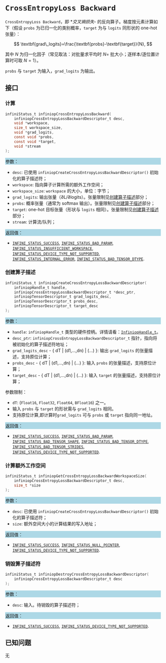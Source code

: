 ﻿# `CrossEntropyLoss Backward`

`CrossEntropyLoss Backward`，即 **交叉熵损失*- 的反向算子。梯度按元素计算如下（假设 `probs` 为已归一化的类别概率，`target` 为与 `logits` 同形状的 one-hot 张量）：

$$
\textbf{grad\_logits}=\frac{\textbf{probs}-\textbf{target}}{N},
$$

其中 $N$ 为归一化因子（常见取法：对批量求平均时 $N=$ 批大小；逐样本/逐位置计算时可取 $N=1$）。

`probs` 与 `target` 为输入，`grad_logits` 为输出。

## 接口

### 计算

```c
infiniStatus_t infiniopCrossEntropyLossBackward(
    infiniopCrossEntropyLossBackwardDescriptor_t desc,
    void *workspace,
    size_t workspace_size,
    void *grad_logits,
    const void *probs,
    const void *target,
    void *stream
);
```

<div style="background-color: lightblue; padding: 1px;">参数：</div>

- `desc`:
  已使用 `infiniopCreateCrossEntropyLossBackwardDescriptor()` 初始化的算子描述符；
- `workspace`:
  指向算子计算所需的额外工作空间；
- `workspace_size`:
  `workspace` 的大小，单位：字节；
- `grad_logits`:
  输出张量（∂L/∂logits）。张量限制见[创建算子描述](#创建算子描述)部分；
- `probs`:
  概率张量（通常为 softmax 输出）。张量限制见[创建算子描述](#创建算子描述)部分；
- `target`:
  one-hot 目标张量（形状与 `logits` 相同）。张量限制见[创建算子描述](#创建算子描述)部分；
- `stream`:
  计算流/队列；

<div style="background-color: lightblue; padding: 1px;">返回值：</div>

- [`INFINI_STATUS_SUCCESS`], [`INFINI_STATUS_BAD_PARAM`], [`INFINI_STATUS_INSUFFICIENT_WORKSPACE`], [`INFINI_STATUS_DEVICE_TYPE_NOT_SUPPORTED`], [`INFINI_STATUS_INTERNAL_ERROR`], [`INFINI_STATUS_BAD_TENSOR_DTYPE`].

### 创建算子描述

```c
infiniStatus_t infiniopCreateCrossEntropyLossBackwardDescriptor(
    infiniopHandle_t handle,
    infiniopCrossEntropyLossBackwardDescriptor_t *desc_ptr,
    infiniopTensorDescriptor_t grad_logits_desc,
    infiniopTensorDescriptor_t probs_desc,
    infiniopTensorDescriptor_t target_desc
);
```

<div style="background-color: lightblue; padding: 1px;">参数：</div>

- `handle`:
  `infiniopHandle_t` 类型的硬件控柄。详情请看：[`InfiniopHandle_t`]。
- `desc_ptr`:
  `infiniopCrossEntropyLossBackwardDescriptor_t` 指针，指向将被初始化的算子描述符地址；
- `grad_logits_desc` - { dT | (d1,...,dn) | (...) }:
  输出 `grad_logits` 的张量描述，支持原位计算；
- `probs_desc` - { dT | (d1,...,dn) | (...) }:
  输入 `probs` 的张量描述，支持原位计算；
- `target_desc` - { dT | (d1,...,dn) | (...) }:
  输入 `target` 的张量描述，支持原位计算；

参数限制：

- `dT`: (`Float16`, `Float32`, `Float64`, `BFloat16`) 之一。
- 输入 `probs` 与 `target` 的形状需与 `grad_logits` 相同。
- 支持原位计算,即计算时`grad_logits` 可与 `probs` 或 `target` 指向同一地址。

<div style="background-color: lightblue; padding: 1px;">返回值：</div>

- [`INFINI_STATUS_SUCCESS`], [`INFINI_STATUS_BAD_PARAM`], [`INFINI_STATUS_BAD_TENSOR_SHAPE`], [`INFINI_STATUS_BAD_TENSOR_DTYPE`], [`INFINI_STATUS_BAD_TENSOR_STRIDES`], [`INFINI_STATUS_DEVICE_TYPE_NOT_SUPPORTED`].

### 计算额外工作空间

```c
infiniStatus_t infiniopGetCrossEntropyLossBackwardWorkspaceSize(
    infiniopCrossEntropyLossBackwardDescriptor_t desc,
    size_t *size
);
```

<div style="background-color: lightblue; padding: 1px;">参数：</div>

- `desc`:
  已使用 `infiniopCreateCrossEntropyLossBackwardDescriptor()` 初始化的算子描述符；
- `size`:
  额外空间大小的计算结果的写入地址；

<div style="background-color: lightblue; padding: 1px;">返回值：</div>

- [`INFINI_STATUS_SUCCESS`], [`INFINI_STATUS_NULL_POINTER`], [`INFINI_STATUS_DEVICE_TYPE_NOT_SUPPORTED`].

### 销毁算子描述符

```c
infiniStatus_t infiniopDestroyCrossEntropyLossBackwardDescriptor(
    infiniopCrossEntropyLossBackwardDescriptor_t desc
);
```

<div style="background-color: lightblue; padding: 1px;">参数：</div>

- `desc`:
  输入。待销毁的算子描述符；

<div style="background-color: lightblue; padding: 1px;">返回值：</div>

- [`INFINI_STATUS_SUCCESS`], [`INFINI_STATUS_DEVICE_TYPE_NOT_SUPPORTED`].

## 已知问题

无

<!-- 链接 -->
[`InfiniopHandle_t`]: /infiniop/handle/README.md

[`INFINI_STATUS_SUCCESS`]: /common/status/README.md#INFINI_STATUS_SUCCESS
[`INFINI_STATUS_BAD_PARAM`]: /common/status/README.md#INFINI_STATUS_BAD_PARAM
[`INFINI_STATUS_INSUFFICIENT_WORKSPACE`]: /common/status/README.md#INFINI_STATUS_INSUFFICIENT_WORKSPACE
[`INFINI_STATUS_DEVICE_TYPE_NOT_SUPPORTED`]: /common/status/README.md#INFINI_STATUS_DEVICE_TYPE_NOT_SUPPORTED
[`INFINI_STATUS_INTERNAL_ERROR`]: /common/status/README.md#INFINI_STATUS_INTERNAL_ERROR
[`INFINI_STATUS_NULL_POINTER`]: /common/status/README.md#INFINI_STATUS_NULL_POINTER
[`INFINI_STATUS_BAD_TENSOR_SHAPE`]: /common/status/README.md#INFINI_STATUS_BAD_TENSOR_SHAPE
[`INFINI_STATUS_BAD_TENSOR_DTYPE`]: /common/status/README.md#INFINI_STATUS_BAD_TENSOR_DTYPE
[`INFINI_STATUS_BAD_TENSOR_STRIDES`]: /common/status/README.md#INFINI_STATUS_BAD_TENSOR_STRIDES
